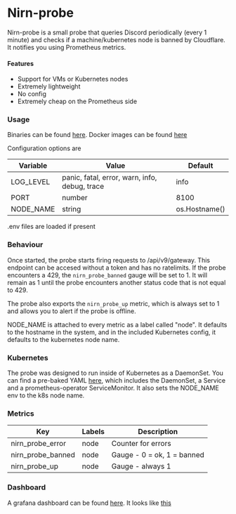 # Nirn-probe
Nirn-probe is a small probe that queries Discord periodically (every 1 minute) and checks if a machine/kubernetes node is banned by Cloudflare. It notifies you using Prometheus metrics.

#### Features
- Support for VMs or Kubernetes nodes
- Extremely lightweight
- No config
- Extremely cheap on the Prometheus side

### Usage
Binaries can be found [here](https://github.com/germanoeich/nirn-probe/releases). Docker images can be found [here](https://github.com/germanoeich/nirn-probe/pkgs/container/nirn-probe)

Configuration options are

| Variable        | Value  | Default |
|-----------------|--------|---------|
| LOG_LEVEL       | panic, fatal, error, warn, info, debug, trace | info |
| PORT            | number | 8100    |
| NODE_NAME       | string | os.Hostname() |

.env files are loaded if present

### Behaviour

Once started, the probe starts firing requests to /api/v9/gateway. This endpoint can be accesed without a token and has no ratelimits. If the probe encounters a 429, the `nirn_probe_banned` gauge will be set to 1. It will remain as 1 until the probe encounters another status code that is not equal to 429.

The probe also exports the `nirn_probe_up` metric, which is always set to 1 and allows you to alert if the probe is offline.

NODE_NAME is attached to every metric as a label called "node". It defaults to the hostname in the system, and in the included Kubernetes config, it defaults to the kubernetes node name.

### Kubernetes

The probe was designed to run inside of Kubernetes as a DaemonSet. You can find a pre-baked YAML [here](https://github.com/germanoeich/nirn-probe/blob/main/kubernetes/nirn-probe-daemonset.yaml), which includes the DaemonSet, a Service and a prometheus-operator ServiceMonitor. It also sets the NODE_NAME env to the k8s node name.

### Metrics

| Key               | Labels | Description                                    |
|-------------------|--------|------------------------------------------------|
|nirn_probe_error   | node   | Counter for errors                             |
|nirn_probe_banned  | node   | Gauge - 0 = ok, 1 = banned                     |
|nirn_probe_up      | node   | Gauge - always 1                               |

### Dashboard

A grafana dashboard can be found [here](https://github.com/germanoeich/nirn-probe/blob/main/grafana/dash.json). It looks like [this](https://prnt.sc/23x5q9l)